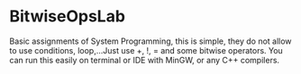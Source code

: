# BitwiseOpsLab
Basic assignments of System Programming, this is simple, they do not allow to use conditions, loop,...Just use +, !, = and some bitwise operators.
You can run this easily on terminal or IDE with MinGW, or any C++ compilers.
